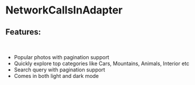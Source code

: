 # NetworkCallsInAdapter

## Features:
<br />

<ul>
  <li>Popular photos with pagination support</li>
  <li>Quickly explore top categories like Cars, Mountains, Animals, Interior etc</li>
  <li>Search query with pagination support</li>
  <li>Comes in both light and dark mode</li>
</ul>
